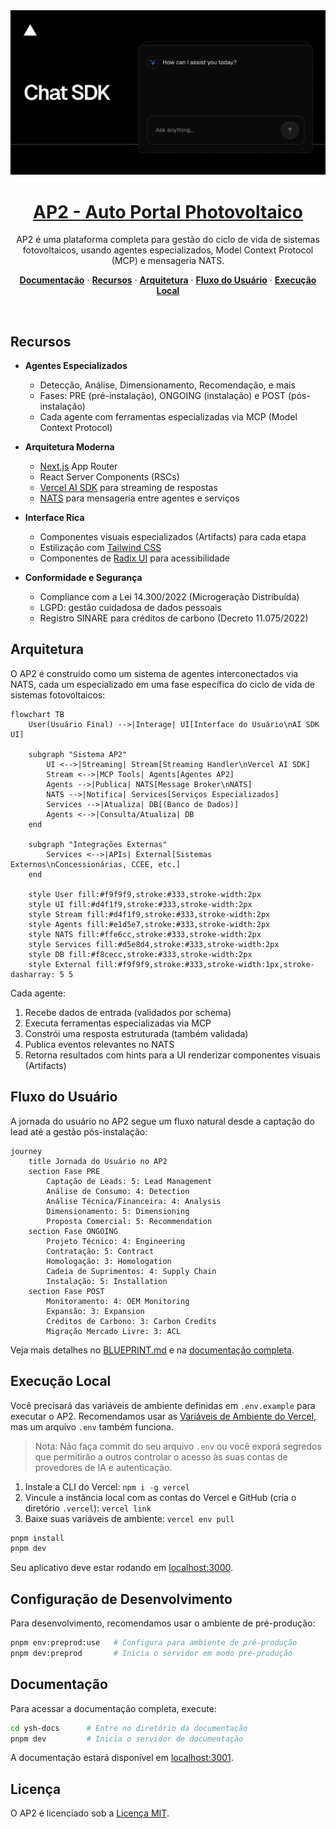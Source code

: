 <a href="https://streamdown.ai/">
  <img alt="AP2 - Auto Portal Photovoltaico" src="app/(chat)/opengraph-image.png">
  <h1 align="center">AP2 - Auto Portal Photovoltaico</h1>
</a>

<p align="center">
    AP2 é uma plataforma completa para gestão do ciclo de vida de sistemas fotovoltaicos, usando agentes especializados, Model Context Protocol (MCP) e mensageria NATS.
</p>

<p align="center">
  <a href="https://streamdown.ai/docs"><strong>Documentação</strong></a> ·
  <a href="#recursos"><strong>Recursos</strong></a> ·
  <a href="#arquitetura"><strong>Arquitetura</strong></a> ·
  <a href="#fluxo-do-usuario"><strong>Fluxo do Usuário</strong></a> ·
  <a href="#execucao-local"><strong>Execução Local</strong></a>
</p>
<br/>

## Recursos

- **Agentes Especializados**
  - Detecção, Análise, Dimensionamento, Recomendação, e mais
  - Fases: PRE (pré-instalação), ONGOING (instalação) e POST (pós-instalação)
  - Cada agente com ferramentas especializadas via MCP (Model Context Protocol)

- **Arquitetura Moderna**
  - [Next.js](https://nextjs.org) App Router
  - React Server Components (RSCs)
  - [Vercel AI SDK](https://ai-sdk.dev/docs/introduction) para streaming de respostas
  - [NATS](https://nats.io) para mensageria entre agentes e serviços

- **Interface Rica**
  - Componentes visuais especializados (Artifacts) para cada etapa
  - Estilização com [Tailwind CSS](https://tailwindcss.com)
  - Componentes de [Radix UI](https://radix-ui.com) para acessibilidade

- **Conformidade e Segurança**
  - Compliance com a Lei 14.300/2022 (Microgeração Distribuída)
  - LGPD: gestão cuidadosa de dados pessoais
  - Registro SINARE para créditos de carbono (Decreto 11.075/2022)

## Arquitetura

O AP2 é construído como um sistema de agentes interconectados via NATS, cada um especializado em uma fase específica do ciclo de vida de sistemas fotovoltaicos:

```mermaid
flowchart TB
    User(Usuário Final) -->|Interage| UI[Interface do Usuário\nAI SDK UI]
    
    subgraph "Sistema AP2"
        UI <-->|Streaming| Stream[Streaming Handler\nVercel AI SDK]
        Stream <-->|MCP Tools| Agents[Agentes AP2]
        Agents -->|Publica| NATS[Message Broker\nNATS]
        NATS -->|Notifica| Services[Serviços Especializados]
        Services -->|Atualiza| DB[(Banco de Dados)]
        Agents <-->|Consulta/Atualiza| DB
    end
    
    subgraph "Integrações Externas"
        Services <-->|APIs| External[Sistemas Externos\nConcessionárias, CCEE, etc.]
    end
    
    style User fill:#f9f9f9,stroke:#333,stroke-width:2px
    style UI fill:#d4f1f9,stroke:#333,stroke-width:2px
    style Stream fill:#d4f1f9,stroke:#333,stroke-width:2px
    style Agents fill:#e1d5e7,stroke:#333,stroke-width:2px
    style NATS fill:#ffe6cc,stroke:#333,stroke-width:2px
    style Services fill:#d5e8d4,stroke:#333,stroke-width:2px
    style DB fill:#f8cecc,stroke:#333,stroke-width:2px
    style External fill:#f9f9f9,stroke:#333,stroke-width:1px,stroke-dasharray: 5 5
```

Cada agente:
1. Recebe dados de entrada (validados por schema)
2. Executa ferramentas especializadas via MCP
3. Constrói uma resposta estruturada (também validada)
4. Publica eventos relevantes no NATS
5. Retorna resultados com hints para a UI renderizar componentes visuais (Artifacts)

## Fluxo do Usuário

A jornada do usuário no AP2 segue um fluxo natural desde a captação do lead até a gestão pós-instalação:

```mermaid
journey
    title Jornada do Usuário no AP2
    section Fase PRE
        Captação de Leads: 5: Lead Management
        Análise de Consumo: 4: Detection
        Análise Técnica/Financeira: 4: Analysis
        Dimensionamento: 5: Dimensioning
        Proposta Comercial: 5: Recommendation
    section Fase ONGOING
        Projeto Técnico: 4: Engineering
        Contratação: 5: Contract
        Homologação: 3: Homologation
        Cadeia de Suprimentos: 4: Supply Chain
        Instalação: 5: Installation
    section Fase POST
        Monitoramento: 4: OEM Monitoring
        Expansão: 3: Expansion
        Créditos de Carbono: 3: Carbon Credits
        Migração Mercado Livre: 3: ACL
```

Veja mais detalhes no [BLUEPRINT.md](BLUEPRINT.md) e na [documentação completa](https://streamdown.ai/docs).

## Execução Local

Você precisará das variáveis de ambiente definidas em `.env.example` para executar o AP2. Recomendamos usar as [Variáveis de Ambiente do Vercel](https://vercel.com/docs/projects/environment-variables), mas um arquivo `.env` também funciona.

> Nota: Não faça commit do seu arquivo `.env` ou você exporá segredos que permitirão a outros controlar o acesso às suas contas de provedores de IA e autenticação.

1. Instale a CLI do Vercel: `npm i -g vercel`
2. Vincule a instância local com as contas do Vercel e GitHub (cria o diretório `.vercel`): `vercel link`
3. Baixe suas variáveis de ambiente: `vercel env pull`

```bash
pnpm install
pnpm dev
```

Seu aplicativo deve estar rodando em [localhost:3000](http://localhost:3000).

## Configuração de Desenvolvimento

Para desenvolvimento, recomendamos usar o ambiente de pré-produção:

```bash
pnpm env:preprod:use   # Configura para ambiente de pré-produção
pnpm dev:preprod       # Inicia o servidor em modo pré-produção
```

## Documentação

Para acessar a documentação completa, execute:

```bash
cd ysh-docs      # Entre no diretório da documentação 
pnpm dev         # Inicia o servidor de documentação
```

A documentação estará disponível em [localhost:3001](http://localhost:3001).

## Licença

O AP2 é licenciado sob a [Licença MIT](LICENSE).

